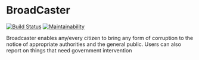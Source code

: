 # BroadCaster

[![Build Status](https://travis-ci.org/gitego-brian/BroadCaster.svg?branch=develop)](https://travis-ci.org/gitego-brian/BroadCaster) [![Maintainability](https://api.codeclimate.com/v1/badges/7a78c9b7624a7bc0fe7c/maintainability)](https://codeclimate.com/github/gitego-brian/BroadCaster/maintainability)

Broadcaster enables any/every citizen to bring any form of corruption to the notice of appropriate authorities and the general public. Users can also report on things that need government intervention

